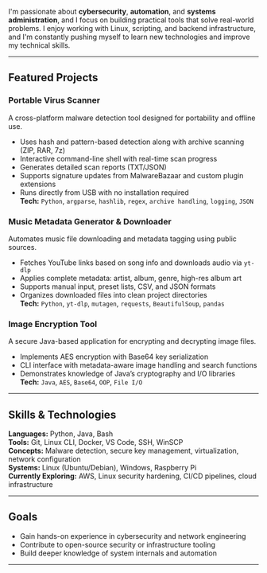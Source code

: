 I'm passionate about **cybersecurity**, **automation**, and **systems administration**, and I focus on building practical tools that solve real-world problems. I enjoy working with Linux, scripting, and backend infrastructure, and I'm constantly pushing myself to learn new technologies and improve my technical skills.

---

## Featured Projects

### Portable Virus Scanner
A cross-platform malware detection tool designed for portability and offline use.

- Uses hash and pattern-based detection along with archive scanning (ZIP, RAR, 7z)
- Interactive command-line shell with real-time scan progress
- Generates detailed scan reports (TXT/JSON)
- Supports signature updates from MalwareBazaar and custom plugin extensions
- Runs directly from USB with no installation required  
**Tech:** `Python`, `argparse`, `hashlib`, `regex`, `archive handling`, `logging`, `JSON`

### Music Metadata Generator & Downloader
Automates music file downloading and metadata tagging using public sources.

- Fetches YouTube links based on song info and downloads audio via `yt-dlp`
- Applies complete metadata: artist, album, genre, high-res album art
- Supports manual input, preset lists, CSV, and JSON formats
- Organizes downloaded files into clean project directories  
**Tech:** `Python`, `yt-dlp`, `mutagen`, `requests`, `BeautifulSoup`, `pandas`

### Image Encryption Tool
A secure Java-based application for encrypting and decrypting image files.

- Implements AES encryption with Base64 key serialization
- CLI interface with metadata-aware image handling and search functions
- Demonstrates knowledge of Java’s cryptography and I/O libraries  
**Tech:** `Java`, `AES`, `Base64`, `OOP`, `File I/O`

---

## Skills & Technologies

**Languages:** Python, Java, Bash  
**Tools:** Git, Linux CLI, Docker, VS Code, SSH, WinSCP  
**Concepts:** Malware detection, secure key management, virtualization, network configuration  
**Systems:** Linux (Ubuntu/Debian), Windows, Raspberry Pi  
**Currently Exploring:** AWS, Linux security hardening, CI/CD pipelines, cloud infrastructure  

---

## Goals

- Gain hands-on experience in cybersecurity and network engineering  
- Contribute to open-source security or infrastructure tooling  
- Build deeper knowledge of system internals and automation

---
